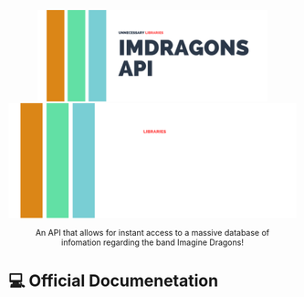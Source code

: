 <p align="center">
  <a href="#gh-light-mode-only">
    <img src="../src/assets/1.png" alt="logo" width="80%" height="auto" />
  </a>
  <a href="#gh-dark-mode-only">
    <img src="../src/assets/2.png" alt="logo" width: 100%; height: auto;/>
  </a>
</p>
<p align="center">An API that allows for instant access to a massive database of <br> infomation regarding the band Imagine Dragons!</p>
</p>

# 💻 Official Documenetation
